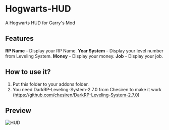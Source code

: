 # Hogwarts-HUD
A Hogwarts HUD for Garry's Mod

Features
-------
**RP Name** - Display your RP Name.
**Year System** - Display your level number from Leveling System.
**Money** - Display your money.
**Job** - Display your job.

How to use it?
-------
1. Put this folder to your addons folder.
2. You need DarkRP-Leveling-System-2.7.0 from Chesiren to make it work (https://github.com/chesiren/DarkRP-Leveling-System-2.7.0)


Preview
-------
![HUD](https://i.imgur.com/ryhzx0L.jpg)
